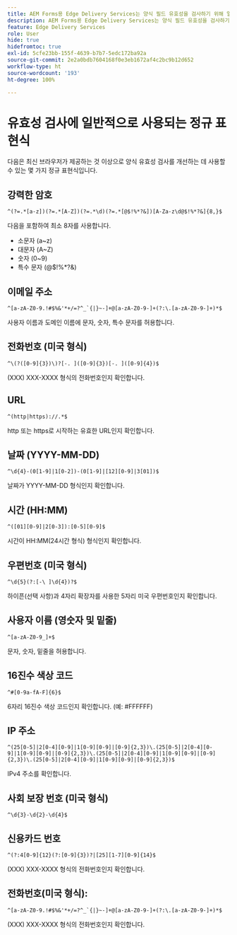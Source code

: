 ```yaml
---
title: AEM Forms용 Edge Delivery Services는 양식 필드 유효성을 검사하기 위해 일반적으로 사용되는 정규식을 사용합니다.
description: AEM Forms용 Edge Delivery Services는 양식 필드 유효성을 검사하기 위해 일반적으로 사용되는 정규식을 사용합니다.
feature: Edge Delivery Services
role: User
hide: true
hidefromtoc: true
exl-id: 5cfe23bb-155f-4639-b7b7-5edc172ba92a
source-git-commit: 2e2a0bdb7604168f0e3eb1672af4c2bc9b12d652
workflow-type: ht
source-wordcount: '193'
ht-degree: 100%

---
```


# 유효성 검사에 일반적으로 사용되는 정규 표현식

다음은 최신 브라우저가 제공하는 것 이상으로 양식 유효성 검사를 개선하는 데 사용할 수 있는 몇 가지 정규 표현식입니다.

## 강력한 암호

```regex
^(?=.*[a-z])(?=.*[A-Z])(?=.*\d)(?=.*[@$!%*?&])[A-Za-z\d@$!%*?&]{8,}$
```

다음을 포함하여 최소 8자를 사용합니다.

- 소문자 (a~z)
- 대문자 (A~Z)
- 숫자 (0~9)
- 특수 문자 (@$!%*?&amp;)


## 이메일 주소


```regex
^[a-zA-Z0-9.!#$%&'*+/=?^_`{|}~-]+@[a-zA-Z0-9-]+(?:\.[a-zA-Z0-9-]+)*$
```

사용자 이름과 도메인 이름에 문자, 숫자, 특수 문자를 허용합니다.


## 전화번호 (미국 형식)

```regex
^\(?([0-9]{3})\)?[-. ]([0-9]{3})[-. ]([0-9]{4})$
```

(XXX) XXX-XXXX 형식의 전화번호인지 확인합니다.



## URL

```regex
^(http|https)://.*$
```

http 또는 https로 시작하는 유효한 URL인지 확인합니다.



## 날짜 (YYYY-MM-DD)

```regex
^\d{4}-(0[1-9]|1[0-2])-(0[1-9]|[12][0-9]|3[01])$
```

날짜가 YYYY-MM-DD 형식인지 확인합니다.


## 시간 (HH:MM)

```regex
^([01][0-9]|2[0-3]):[0-5][0-9]$
```

시간이 HH:MM(24시간 형식) 형식인지 확인합니다.


## 우편번호 (미국 형식)

```regex
^\d{5}(?:[-\ ]\d{4})?$
```

하이픈(선택 사항)과 4자리 확장자를 사용한 5자리 미국 우편번호인지 확인합니다.


## 사용자 이름 (영숫자 및 밑줄)

```regex
^[a-zA-Z0-9_]+$
```

문자, 숫자, 밑줄을 허용합니다.


## 16진수 색상 코드

```regex
^#[0-9a-fA-F]{6}$
```

6자리 16진수 색상 코드인지 확인합니다. (예: #FFFFFF)


## IP 주소

```regex
^(25[0-5]|2[0-4][0-9]|1[0-9][0-9]|[0-9]{2,3})\.(25[0-5]|2[0-4][0-9]|1[0-9][0-9]|[0-9]{2,3})\.(25[0-5]|2[0-4][0-9]|1[0-9][0-9]|[0-9]{2,3})\.(25[0-5]|2[0-4][0-9]|1[0-9][0-9]|[0-9]{2,3})$
```

IPv4 주소를 확인합니다.



## 사회 보장 번호 (미국 형식)

```regex
^\d{3}-\d{2}-\d{4}$
```



## 신용카드 번호

```regex
^(?:4[0-9]{12}(?:[0-9]{3})?|[25][1-7][0-9]{14}$
```

(XXX) XXX-XXXX 형식의 전화번호인지 확인합니다.



## 전화번호(미국 형식):

```regex
^[a-zA-Z0-9.!#$%&'*+/=?^_`{|}~-]+@[a-zA-Z0-9-]+(?:\.[a-zA-Z0-9-]+)*$
```

(XXX) XXX-XXXX 형식의 전화번호인지 확인합니다.
